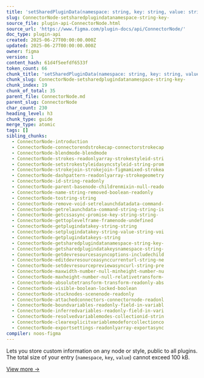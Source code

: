 ```yaml
---
title: 'setSharedPluginData(namespace: string, key: string, value: string): void'
slug: ConnectorNode-setsharedplugindatanamespace-string-key-
source_file: plugin-api-ConnectorNode.html
source_url: 'https://www.figma.com/plugin-docs/api/ConnectorNode/'
doc_type: plugin-api
created: 2025-06-27T00:00:00.000Z
updated: 2025-06-27T00:00:00.000Z
owner: figma
version: 1
content_hash: 61d4f5eefdf6533f
token_count: 66
chunk_title: 'setSharedPluginData(namespace: string, key: string, value: string): void'
chunk_slug: ConnectorNode-setsharedplugindatanamespace-string-key-
chunk_index: 19
chunk_of_total: 35
parent_file: ConnectorNode.md
parent_slug: ConnectorNode
char_count: 230
heading_level: h3
chunk_type: guide
merge_type: atomic
tags: []
sibling_chunks:
  - ConnectorNode-introduction
  - ConnectorNode-connectorendstrokecap-connectorstrokecap
  - ConnectorNode-blendmode-blendmode
  - ConnectorNode-strokes-readonlyarray-strokestyleid-stri
  - ConnectorNode-setstrokestyleidasyncstyleid-string-prom
  - ConnectorNode-strokejoin-strokejoin-figmamixed-strokea
  - ConnectorNode-dashpattern-readonlyarray-strokegeometry
  - ConnectorNode-id-string-readonly
  - ConnectorNode-parent-basenode-childrenmixin-null-reado
  - ConnectorNode-name-string-removed-boolean-readonly
  - ConnectorNode-tostring-string
  - ConnectorNode-remove-void-setrelaunchdatadata-command-
  - ConnectorNode-getrelaunchdata-command-string-string-is
  - ConnectorNode-getcssasync-promise-key-string-string-
  - ConnectorNode-gettoplevelframe-framenode-undefined
  - ConnectorNode-getplugindatakey-string-string
  - ConnectorNode-setplugindatakey-string-value-string-voi
  - ConnectorNode-getplugindatakeys-string
  - ConnectorNode-getsharedplugindatanamespace-string-key-
  - ConnectorNode-getsharedplugindatakeysnamespace-string-
  - ConnectorNode-getdevresourcesasyncoptions-includechild
  - ConnectorNode-editdevresourceasynccurrenturl-string-ne
  - ConnectorNode-setdevresourcepreviewasyncurl-string-pre
  - ConnectorNode-maxwidth-number-null-minheight-number-nu
  - ConnectorNode-maxheight-number-null-relativetransform-
  - ConnectorNode-absolutetransform-transform-readonly-abs
  - ConnectorNode-visible-boolean-locked-boolean
  - ConnectorNode-stucknodes-scenenode-readonly
  - ConnectorNode-attachedconnectors-connectornode-readonl
  - ConnectorNode-boundvariables-readonly-field-in-variabl
  - ConnectorNode-inferredvariables-readonly-field-in-vari
  - ConnectorNode-resolvedvariablemodes-collectionid-strin
  - ConnectorNode-clearexplicitvariablemodeforcollectionco
  - ConnectorNode-exportsettings-readonlyarray-exportasync
compiler: noos-figma
---
```


Lets you store custom information on any node or style, public to all plugins. The total size of your entry (`namespace`, `key`, `value`) cannot exceed 100 kB.

[View more →](/plugin-docs/api/properties/nodes-setsharedplugindata/)
